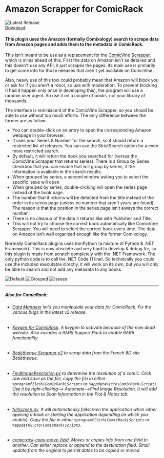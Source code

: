 # Amazon Scrapper for ComicRack

![Latest Release](https://img.shields.io/github/v/release/maforget/ComicRack_AmazonScrapper?label=latest%20release)
<br/>
[Download](https://github.com/maforget/ComicRack_AmazonScrapper/releases/latest/download//AmazonScrapper.crplugin)

#### This plugin uses the Amazon (formally Comixology) search to scrape data from Amazon pages and adds them to the metadata in ComicRack.

This isn't meant to be use as a replacement for the [ComicVine Scrapper](https://github.com/cbanack/comic-vine-scraper), which is miles ahead of this. First the data on Amazon isn't as detailed and this doesn't use any API, it just scrapes the pages. Its main use is primarily to get some info for those releases that aren't yet available on ComicVine. 

Also, heavy use of this tool could probably mean that Amazon will block you or ask for if you aren't a robot, so use with moderation. To prevent blocking (I had it happen only once in developing this), the program will use a random user agent. So use it on a couple of books, not your library of thousands. 

The interface is reminiscent of the ComicVine Scrapper, so you should be able to use without too much efforts. The only difference between the former are as follow:

-	You can double-click on an entry to open the corresponding Amazon webpage in your browser.
-	It uses your Series & Number for the search, so it should return a restricted list of releases. You can use the StrictSearch option for a even more restricted search.
-	By default, it will return the book you searched for (versus the ComicVine Scrapper that returns series). There is a Group by Series checkbox that you can enable that will group by series, if the information is available in the search results. 
-   When grouped by series, a second window asking you to select the specific issue will open. 
-   When grouped by series, double-clicking will open the series page instead of the book page. 
-	The number that it returns will be detected from the title instead of the order in its series page (unless no number that aren't years are found). The reason is that the position in the series page isn’t always the correct number.
-	There is no cleanup of the data it returns like with Publisher and Title. 
-	This will not try to choose the correct book automatically like ComicVine Scrapper. You will need to select the correct book every time. The data on Amazon isn’t well organized enough like the former Comixology.

Normally ComicRack plugins uses IronPython (a mixture of Python & .NET Framework). This is now obsolete and very hard to develop & debug for, so this plugin is made from scratch completely with the .NET Framework. The only python code is to call the .NET Code (1 line). So technically you could use the included executable directly, it will work on its own, but you will only be able to search and not add any metadata to any books.

![Default](https://user-images.githubusercontent.com/11904426/202107174-f6a18354-d64b-467f-a8ad-3044da81f4b9.png)
![Grouped](https://user-images.githubusercontent.com/11904426/202107181-69b81780-8123-490b-a2f2-64bcb1764314.png)
![Issues](https://user-images.githubusercontent.com/11904426/202107185-9454e3e5-efde-452b-884b-d715283f0958.png)


----

##### Also for ComicRack:

- ###### [Data Manager](https://github.com/maforget/CRDataManager) let's you manipulate your data for ComicRack. Fix the various bugs in the latest v2 release.
- ###### [Keygen for ComicRack](https://github.com/maforget/ComicRackKeygen). A keygen to activate because of the now dead website. Also includes a RAR5 Support Pack to enable RAR5 functionality.
- ###### [Bédéthèque Scrapper v2](https://github.com/maforget/Bedetheque-Scrapper-2) to scrap data from the French BD site Bédétheque.
- ###### [FindImageResolution.py](https://gist.github.com/maforget/63558612d19410c9807d6e87a494cf4a) to determine the resolution of a comic. Click raw and save as the file, copy the file in either `%programfiles%\ComicRack\Scripts` or `%appdata%\cYo\ComicRack\Scripts`. Use it by right-clicking--> Automate-->Find Image Resolution. It will add the resolution to Scan Information in the Plot & Notes tab.
- ###### [fullscreen.py](https://gist.githubusercontent.com/maforget/186a99205140acd3f7d3328ad1466e62/raw/8c7c0ecab28fb9a6037adbe19ff553e3597cccd6/fullscreen.py). It will automatically fullscreen the application when either opening a book or starting the application depending on which you enable). Copy the file in either `%programfiles%\ComicRack\Scripts` or `%appdata%\cYo\ComicRack\Scripts`.
- ###### [comicrack-copy-move-field](https://github.com/maforget/comicrack-copy-move-field). Moves or copies info from one field to another. Can either replace or append to the destination field. Small update from the original to permit dates to be copied or moved.
